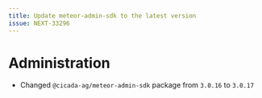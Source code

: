 ```yaml
---
title: Update meteor-admin-sdk to the latest version
issue: NEXT-33296
---
```

# Administration
* Changed `@cicada-ag/meteor-admin-sdk` package from `3.0.16` to `3.0.17`
